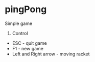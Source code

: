 # pingPong

Simple game

1. Control
  * ESC - quit game
  * F1 - new game
  * Left and Right arrow - moving racket
